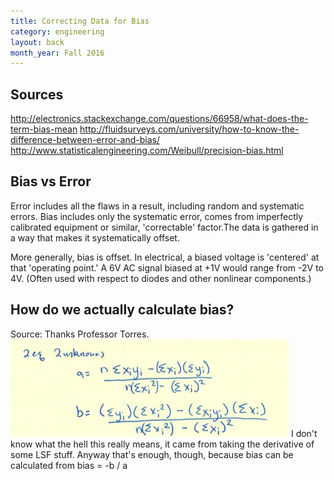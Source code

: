 ```yaml
---
title: Correcting Data for Bias
category: engineering
layout: back
month_year: Fall 2016
---
```

Sources
---------
http://electronics.stackexchange.com/questions/66958/what-does-the-term-bias-mean
http://fluidsurveys.com/university/how-to-know-the-difference-between-error-and-bias/
http://www.statisticalengineering.com/Weibull/precision-bias.html

Bias vs Error
--------------
Error includes all the flaws in a result, including random and systematic errors. Bias includes only the systematic error, comes from imperfectly calibrated equipment or similar, 'correctable' factor.The data is gathered in a way that makes it systematically offset.

More generally, bias is offset. In electrical, a biased voltage is 'centered' at that 'operating point.' A 6V AC signal biased at +1V would range from -2V to 4V. (Often used with respect to diodes and other nonlinear components.)

How do we actually calculate bias?
--------------------------------------
Source: Thanks Professor Torres.
![Calculations for bias](/images/lsf.png)
I don't know what the hell this really means, it came from taking the derivative of some LSF stuff. Anyway that's enough, though, because bias can be calculated from bias = -b / a
